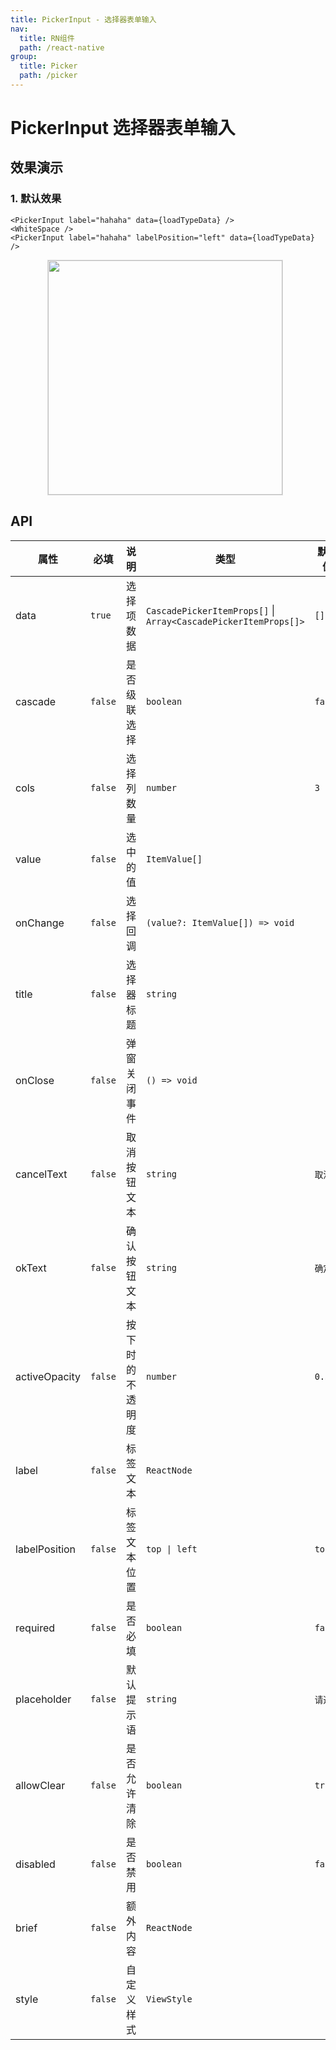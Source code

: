 ```yaml
---
title: PickerInput - 选择器表单输入
nav:
  title: RN组件
  path: /react-native
group:
  title: Picker
  path: /picker
---
```


# PickerInput 选择器表单输入

## 效果演示

### 1. 默认效果

```tsx | pure
<PickerInput label="hahaha" data={loadTypeData} />
<WhiteSpace />
<PickerInput label="hahaha" labelPosition="left" data={loadTypeData} />
```

<center>
  <figure>
    <img
      src="https://td-dev-public.oss-cn-hangzhou.aliyuncs.com/maoyes-app/1644825727475637877.gif"
      style="width: 375px; margin-right: 10px; border: 1px solid #ddd;"
    />
  </figure>
</center>

## API

| 属性 | 必填 | 说明 | 类型 | 默认值 |
| --- | --- | --- | --- | --- |
| data | `true` | 选择项数据 | `CascadePickerItemProps[]` \| `Array<CascadePickerItemProps[]>` | `[]` |
| cascade | `false` | 是否级联选择 | `boolean` | `false` |
| cols | `false` | 选择列数量 | `number` | `3` |
| value | `false` | 选中的值 | `ItemValue[]` |  |
| onChange | `false` | 选择回调 | `(value?: ItemValue[]) => void` |  |
| title | `false` | 选择器标题 | `string` |  |
| onClose | `false` | 弹窗关闭事件 | `() => void` |  |
| cancelText | `false` | 取消按钮文本 | `string` | `取消` |
| okText | `false` | 确认按钮文本 | `string` | `确定` |
| activeOpacity | `false` | 按下时的不透明度 | `number` | `0.5` |
| label | `false` | 标签文本 | `ReactNode` |  |
| labelPosition | `false` | 标签文本位置 | `top \| left` | `top` |
| required | `false` | 是否必填 | `boolean` | `false` |
| placeholder | `false` | 默认提示语 | `string` | `请选择` |
| allowClear | `false` | 是否允许清除 | `boolean` | `true` |
| disabled | `false` | 是否禁用 | `boolean` | `false` |
| brief | `false` | 额外内容 | `ReactNode` |  |
| style | `false` | 自定义样式 | `ViewStyle` |  |
